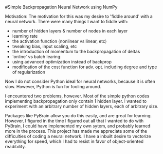 #Simple Backpropagation Neural Network using NumPy

Motivation: 
The motivation for this was my desire to 'fiddle around' with a neural network. There were many things I want to fiddle with: 
* number of hidden layers & number of nodes in each layer 
* learning rate
* the activation function (nonlinear vs linear, etc)
* tweaking bias, input scaling, etc 
* the introduction of momentum to the backpropagation of deltas
* 'online' vs batch learing
* using advanced optimization instead of backprop
* modification of the cost function for adv. opt. including degree and type of regularization 


Now I do not consider Python ideal for neural networks, because it is often slow. However, Python is fun for fooling around. 

I encountered two problems, however. Most of the simple python codes implementing backpropagation only contain 1 hidden layer. I wanted to experiment 
with an arbitrary number of hidden layers, each of arbitrary size.

Packages like PyBrain allow you do this easily, and are great for learning. However, I figured in the time 
I figured out all that I wanted to do with PyBrain, I could have implemented my own sytem, and probably learned more in the process.
This project has made me appreciate some of the difficulties of coding a neural network. 
I have a inbuilt desire to vectorize everything for speed, which I had to resist in favor of object-oriented readibility. 

